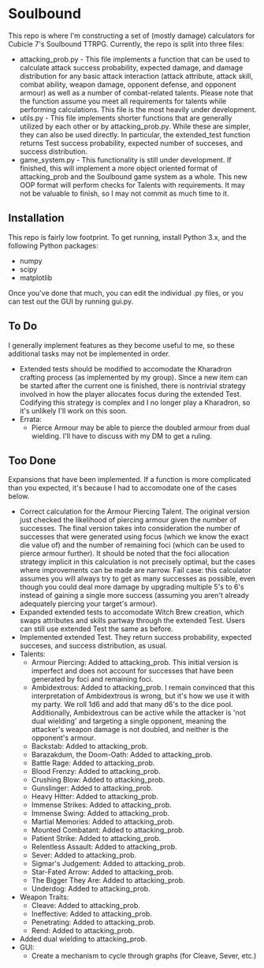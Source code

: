 # Soulbound

This repo is where I'm constructing a set of (mostly damage) calculators for Cubicle 7's Soulbound TTRPG. Currently, the repo is split into three files:
  * attacking_prob.py - This file implements a function that can be used to calculate attack success probability, expected damage, and damage distribution for any basic attack interaction (attack attribute, attack skill, combat ability, weapon damage, opponent defense, and opponent armour) as well as a number of combat-related talents. Please note that the function assume you meet all requirements for talents while performing calculations. This file is the most heavily under development. 
  * utils.py - This file implements shorter functions that are generally utilized by each other or by attacking_prob.py. While these are simpler, they can also be used directly. In particular, the extended_test function returns Test success probability, expected number of succeses, and success distribution. 
  * game_system.py - This functionality is still under development. If finished, this will implement a more object oriented format of attacking_prob and the Soulbound game system as a whole. This new OOP format will perform checks for Talents with requirements. It may not be valuable to finish, so I may not commit as much time to it.

## Installation

This repo is fairly low footprint. To get running, install Python 3.x, and the following Python packages:
  * numpy
  * scipy
  * matplotlib

Once you've done that much, you can edit the individual .py files, or you can test out the GUI by running gui.py.

## To Do

I generally implement features as they become useful to me, so these additional tasks may not be implemented in order.

  * Extended tests should be modified to accomodate the Kharadron crafting process (as implemented by my group). Since a new item can be started after the current one is finished, there is nontrivial strategy involved in how the player allocates focus during the extended Test. Codifying this strategy is complex and I no longer play a Kharadron, so it's unlikely I'll work on this soon.
  * Errata:
    * Pierce Armour may be able to pierce the doubled armour from dual wielding. I'll have to discuss with my DM to get a ruling.


## Too Done

Expansions that have been implemented. If a function is more complicated than you expected, it's because I had to accomodate one of the cases below.

  * Correct calculation for the Armour Piercing Talent. The original version just checked the likelihood of piercing armour given the number of successes. The final version takes into consideration the number of successes that were generated using focus (which we know the exact die value of) and the number of remaining foci (which can be used to pierce armour further). It should be noted that the foci allocation strategy implicit in this calculation is not precisely optimal, but the cases where improvements can be made are narrow. Fail case: this calculator assumes you will always try to get as many successes as possible, even though you could deal more damage by upgrading multiple 5's to 6's instead of gaining a single more success (assuming you aren't already adequately piercing your target's armour).
  * Expanded extended tests to accomodate Witch Brew creation, which swaps attributes and skills partway through the extended Test. Users can still use extended Test the same as before.
  * Implemented extended Test. They return success probability, expected succeses, and success distribution, as usual.
  * Talents:
    * Armour Piercing: Added to attacking_prob. This initial version is imperfect and does not account for successes that have been generated by foci and remaining foci.
    * Ambidextrous: Added to attacking_prob. I remain convinced that this interpretation of Ambidextrous is wrong, but it's how we use it with my party. We roll 1d6 and add that many d6's to the dice pool. Additionally, Ambidextrous can be active while the attacker is 'not dual wielding' and targeting a single opponent, meaning the attacker's weapon damage is not doubled, and neither is the opponent's armour.
    * Backstab: Added to attacking_prob.
    * Barazakdum, the Doom-Oath: Added to attacking_prob.
    * Battle Rage: Added to attacking_prob.
    * Blood Frenzy: Added to attacking_prob.
    * Crushing Blow: Added to attacking_prob.
    * Gunslinger: Added to attacking_prob.
    * Heavy Hitter: Added to attacking_prob.
    * Immense Strikes: Added to attacking_prob.
    * Immense Swing: Added to attacking_prob.
    * Martial Memories: Added to attacking_prob.
    * Mounted Combatant: Added to attacking_prob.
    * Patient Strike: Added to attacking_prob.
    * Relentless Assault: Added to attacking_prob.
    * Sever: Added to attacking_prob.
    * Sigmar's Judgement: Added to attacking_prob.
    * Star-Fated Arrow: Added to attacking_prob.
    * The Bigger They Are: Added to attacking_prob.
    * Underdog: Added to attacking_prob.
  * Weapon Traits:
    * Cleave: Added to attacking_prob.
    * Ineffective: Added to attacking_prob.
    * Penetrating: Added to attacking_prob.
    * Rend: Added to attacking_prob.
  * Added dual wielding to attacking_prob.
  * GUI:
    * Create a mechanism to cycle through graphs (for Cleave, Sever, etc.)